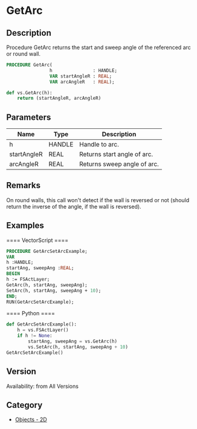 # GetArc

## Description
Procedure GetArc returns the start and sweep angle of the referenced arc or round wall.

```pascal
PROCEDURE GetArc(
				h               : HANDLE;
				VAR startAngleR : REAL;
				VAR arcAngleR   : REAL);
```

```python
def vs.GetArc(h):
    return (startAngleR, arcAngleR)
```

## Parameters
|Name|Type|Description|
|---|---|---|
|h|HANDLE|Handle to arc.|
|startAngleR|REAL|Returns start angle of arc.|
|arcAngleR|REAL|Returns sweep angle of arc.|

## Remarks
On round walls, this call won't detect if the wall is reversed or not (should return the inverse of the angle, if the wall is reversed).

## Examples
==== VectorScript ====
```pascal
PROCEDURE GetArcSetArcExample;
VAR
h :HANDLE;
startAng, sweepAng :REAL;
BEGIN
h := FSActLayer;
GetArc(h, startAng, sweepAng);
SetArc(h, startAng, sweepAng + 10);
END;
RUN(GetArcSetArcExample);
```
==== Python ====
```python
def GetArcSetArcExample():
	h = vs.FSActLayer()
	if h != None:
		startAng, sweepAng = vs.GetArc(h)
		vs.SetArc(h, startAng, sweepAng + 10)
GetArcSetArcExample()
```

## Version
Availability: from All Versions

## Category
* [Objects - 2D](../Categories/Objects%20-%202D.md)
